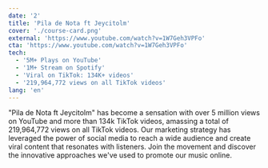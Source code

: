 ```yaml
---
date: '2'
title: 'Pila de Nota ft Jeycitolm'
cover: './course-card.png'
external: 'https://www.youtube.com/watch?v=1W7Geh3VPFo'
cta: 'https://www.youtube.com/watch?v=1W7Geh3VPFo'
tech:
  - '5M+ Plays on YouTube'          
  - '1M+ Stream on Spotify'
  - 'Viral on TikTok: 134K+ videos'
  - '219,964,772 views on all TikTok videos'
lang: 'en'
---
```


"Pila de Nota ft Jeycitolm" has become a sensation with over 5 million views on YouTube and more than 134k TikTok videos, amassing a total of 219,964,772 views on all TikTok videos. Our marketing strategy has leveraged the power of social media to reach a wide audience and create viral content that resonates with listeners. Join the movement and discover the innovative approaches we've used to promote our music online.

